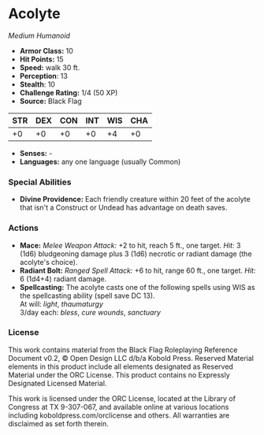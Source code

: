 # Acolyte

*Medium* *Humanoid*

- **Armor Class:** 10
- **Hit Points:** 15 
- **Speed:** walk 30 ft.
- **Perception**: 13
- **Stealth**: 10
- **Challenge Rating:** 1/4 (50 XP)
- **Source:** Black Flag

| STR | DEX | CON | INT | WIS | CHA |
| --- | --- | --- | --- | --- | --- |
| +0 | +0 | +0 | +0 | +4 | +0 |

- **Senses:** -
- **Languages:** any one language (usually Common)

### Special Abilities

- **Divine Providence:** Each friendly creature within 20 feet of the acolyte that isn't a Construct or Undead has advantage on death saves.

### Actions

- **Mace:** _Melee Weapon Attack:_ +2 to hit, reach 5 ft., one target. _Hit:_ 3 (1d6) bludgeoning damage plus 3 (1d6) necrotic or radiant damage (the acolyte's choice).
- **Radiant Bolt:** _Ranged Spell Attack:_ +6 to hit, range 60 ft., one target. _Hit:_ 6 (1d4+4) radiant damage.
- **Spellcasting:** The acolyte casts one of the following spells using WIS as the spellcasting ability (spell save DC 13).<br>At will: _light_, _thaumaturgy_<br>3/day each: _bless_, _cure wounds_, _sanctuary_


### License

This work contains material from the Black Flag Roleplaying Reference Document v0.2, © Open Design LLC d/b/a Kobold Press. Reserved Material elements in this product include all elements designated as Reserved Material under the ORC License. This product contains no Expressly Designated Licensed Material.

This work is licensed under the ORC License, located at the Library of Congress at TX 9-307-067, and available online at various locations including koboldpress.com/orclicense and others. All warranties are disclaimed as set forth therein.

